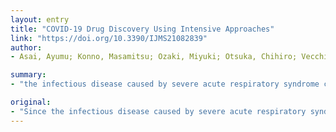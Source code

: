 ```yaml
---
layout: entry
title: "COVID-19 Drug Discovery Using Intensive Approaches"
link: "https://doi.org/10.3390/IJMS21082839"
author:
- Asai, Ayumu; Konno, Masamitsu; Ozaki, Miyuki; Otsuka, Chihiro; Vecchione, Andrea; Arai, Takahiro; Kitagawa, Toru; Ofusa, Ken; Yabumoto, Masami; Hirotsu, Takaaki; Taniguchi, Masateru; Eguchi, Hidetoshi; Doki, Yuichiro; Ishii, Hideshi

summary:
- "the infectious disease caused by severe acute respiratory syndrome coronavirus 2 (SARS-CoV-2) has spread on a global scale. The World Health Organization (WHO) has issued a warning. Drug repurposing might be a viable strategy. Antiviral therapies can inhibit viral replication cycles or relieve symptoms. Mechanisms unique to RNA viruses will be important for the clinical development of antivirals."

original:
- "Since the infectious disease caused by severe acute respiratory syndrome coronavirus 2 (SARS-CoV-2) was reported in China during December 2019, the coronavirus disease 2019 (COVID-19) has spread on a global scale, causing the World Health Organization (WHO) to issue a warning. While novel vaccines and drugs that target SARS-CoV-2 are under development, this review provides information on therapeutics which are under clinical trials or are proposed to antagonize SARS-CoV-2. Based on the information gained from the responses to other RNA coronaviruses, including the strains that cause severe acute respiratory syndrome (SARS)-coronaviruses and Middle East respiratory syndrome (MERS), drug repurposing might be a viable strategy. Since several antiviral therapies can inhibit viral replication cycles or relieve symptoms, mechanisms unique to RNA viruses will be important for the clinical development of antivirals against SARS-CoV-2. Given that several currently marketed drugs may be efficient therapeutic agents for severe COVID-19 cases, they may be beneficial for future viral pandemics and other infections caused by RNA viruses when standard treatments are unavailable."
---
```


